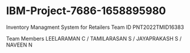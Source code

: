 # IBM-Project-7686-1658895980
Inventory Managment System for Retailers
Team ID
PNT2022TMID16383

Team Members
LEELARAMAN C / TAMILARASAN S / JAYAPRAKASH S / NAVEEN N
